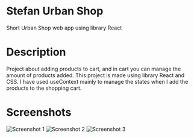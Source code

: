 # Stefan Urban Shop
Short Urban Shop web app using library React

# Description
Project about adding products to cart, and in cart you can manage the amount of products added. 
This project is made using library React and CSS. 
I have used useContext mainly to manage the states when I add the products to the shopping cart. 

# Screenshots

![Screenshot 1](ss1.png)
![Screenshot 2](ss2.png)
![Screenshot 3](ss3.png)